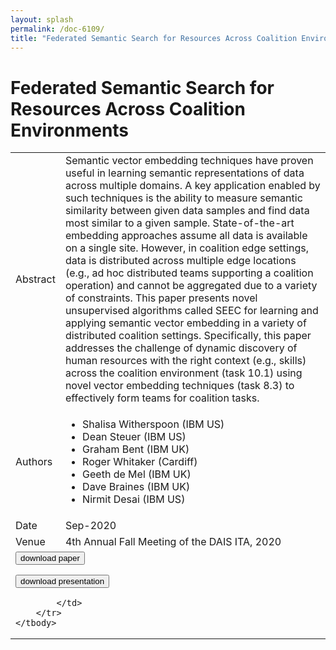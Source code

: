 ```yaml
---
layout: splash
permalink: /doc-6109/
title: "Federated Semantic Search for Resources Across Coalition Environments"
---
```


# Federated Semantic Search for Resources Across Coalition Environments

<table>
    <tbody>
    <tr>
        <td>Abstract</td>
        <td>Semantic vector embedding techniques have proven useful in learning semantic representations of data across multiple domains. A key application enabled by such techniques is the ability to measure semantic similarity between given data samples and find data most similar to a given sample. State-of-the-art embedding approaches assume all data is available on a single site. However, in coalition edge settings, data is distributed across multiple edge locations (e.g., ad hoc distributed teams supporting a coalition operation) and cannot be aggregated due to a variety of constraints. This paper presents novel unsupervised algorithms called SEEC for learning and applying semantic vector embedding in a variety of distributed coalition settings. Specifically, this paper addresses the challenge of dynamic discovery of human resources with the right context (e.g., skills) across the coalition environment (task 10.1) using novel vector embedding techniques (task 8.3) to effectively form teams for coalition tasks.</td>
    </tr>
    <tr>
        <td>Authors</td>
        <td>
            <ul>
                <li>Shalisa Witherspoon (IBM US)</li>
                <li>Dean Steuer (IBM US)</li>
                <li>Graham Bent (IBM UK)</li>
                <li>Roger Whitaker (Cardiff)</li>
                <li>Geeth de Mel (IBM UK)</li>
                <li>Dave Braines (IBM UK)</li>
                <li>Nirmit Desai (IBM US)</li>
            </ul>
        </td>
    </tr>
    <tr>
        <td>Date</td>
        <td>Sep-2020</td>
    </tr>
    <tr>
        <td>Venue</td>
        <td>4th Annual Fall Meeting of the DAIS ITA, 2020</td>
    </tr>
        <tr>
            <td colspan="2">
                <form method="get" action="https://ibm.box.com/v/doc-6109-paper">
                    <button type="submit">download paper</button>
                </form>
                <form method="get" action="https://ibm.box.com/v/doc-6109-slides">
                    <button type="submit">download presentation</button>
                </form>  

            </td>
        </tr>
    </tbody>
</table>
